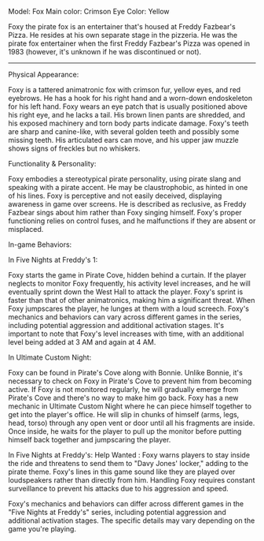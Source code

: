 Model: Fox
Main color: Crimson
Eye Color: Yellow

Foxy the pirate fox is an entertainer that's housed at Freddy Fazbear's Pizza. He resides at his own separate stage in the pizzeria. He was the pirate fox entertainer when the first Freddy Fazbear's Pizza was opened in 1983 (however, it's unknown if he was discontinued or not).

---
Physical Appearance:

Foxy is a tattered animatronic fox with crimson fur, yellow eyes, and red eyebrows.
He has a hook for his right hand and a worn-down endoskeleton for his left hand.
Foxy wears an eye patch that is usually positioned above his right eye, and he lacks a tail.
His brown linen pants are shredded, and his exposed machinery and torn body parts indicate damage.
Foxy's teeth are sharp and canine-like, with several golden teeth and possibly some missing teeth.
His articulated ears can move, and his upper jaw muzzle shows signs of freckles but no whiskers.

Functionality & Personality:

Foxy embodies a stereotypical pirate personality, using pirate slang and speaking with a pirate accent.
He may be claustrophobic, as hinted in one of his lines.
Foxy is perceptive and not easily deceived, displaying awareness in game over screens.
He is described as reclusive, as Freddy Fazbear sings about him rather than Foxy singing himself.
Foxy's proper functioning relies on control fuses, and he malfunctions if they are absent or misplaced.

In-game Behaviors:

In Five Nights at Freddy's 1:

Foxy starts the game in Pirate Cove, hidden behind a curtain.
If the player neglects to monitor Foxy frequently, his activity level increases, and he will eventually sprint down the West Hall to attack the player.
Foxy's sprint is faster than that of other animatronics, making him a significant threat.
When Foxy jumpscares the player, he lunges at them with a loud screech.
Foxy's mechanics and behaviors can vary across different games in the series, including potential aggression and additional activation stages.
It's important to note that Foxy's level increases with time, with an additional level being added at 3 AM and again at 4 AM.

In Ultimate Custom Night:

Foxy can be found in Pirate's Cove along with Bonnie.
Unlike Bonnie, it's necessary to check on Foxy in Pirate's Cove to prevent him from becoming active.
If Foxy is not monitored regularly, he will gradually emerge from Pirate's Cove and there's no way to make him go back.
Foxy has a new mechanic in Ultimate Custom Night where he can piece himself together to get into the player's office. 
He will slip in chunks of himself (arms, legs, head, torso) through any open vent or door until all his fragments are inside. 
Once inside, he waits for the player to pull up the monitor before putting himself back together and jumpscaring the player.

In Five Nights at Freddy's: Help Wanted :
Foxy warns players to stay inside the ride and threatens to send them to "Davy Jones' locker," adding to the pirate theme.
Foxy's lines in this game sound like they are played over loudspeakers rather than directly from him.
Handling Foxy requires constant surveillance to prevent his attacks due to his aggression and speed.

Foxy's mechanics and behaviors can differ across different games in the "Five Nights at Freddy's" series, including potential aggression and additional activation stages. The specific details may vary depending on the game you're playing.